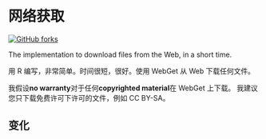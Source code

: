 # 网络获取

[![GitHub forks](https://img.shields.io/github/forks/Tyler887/WebGet?label=Fork&style=social)](https://github.com/Tyler887/WebGet/fork)

The implementation to download files from the Web, in a short time.

用 R 编写，非常简单。时间很短，很好。使用 WebGet
从 Web 下载任何文件。

我假设**no warranty**对于任何**copyrighted material**在 WebGet 上下载。
我建议您只下载免费许可下许可的文件，例如
CC BY-SA。

## 变化
